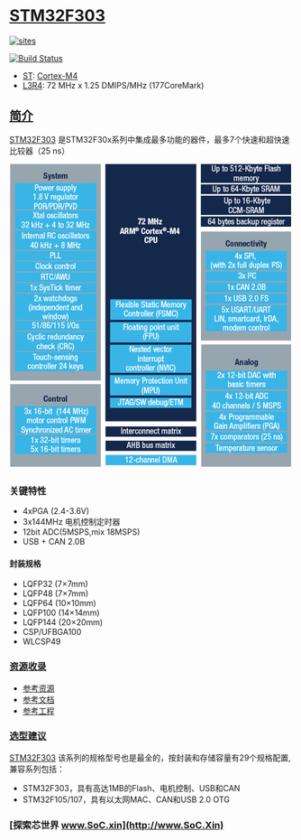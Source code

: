 ﻿# [STM32F303](https://github.com/SoCXin/STM32F303)

[![sites](http://182.61.61.133/link/resources/SoC.png)](http://www.SoC.Xin)

[![Build Status](https://github.com/SoCXin/STM32F303/workflows/src/badge.svg)](https://github.com/SoCXin/STM32F303/actions/workflows/src.yml)

* [ST](https://www.st.com/zh/): [Cortex-M4](https://github.com/SoCXin/Cortex)
* [L3R4](https://github.com/SoCXin/Level): 72 MHz x 1.25 DMIPS/MHz (177CoreMark)

## [简介](https://github.com/SoCXin/STM32F303/wiki)

[STM32F303](https://github.com/SoCXin/STM32F303) 是STM32F30x系列中集成最多功能的器件，最多7个快速和超快速比较器（25 ns）

[![sites](docs/STM32F303.png)](https://www.st.com/zh/microcontrollers-microprocessors/STM32F303cb.html)

### 关键特性

* 4xPGA (2.4-3.6V)
* 3x144MHz 电机控制定时器
* 12bit ADC(5MSPS,mix 18MSPS)
* USB + CAN 2.0B

#### 封装规格

* LQFP32 (7×7mm)
* LQFP48 (7×7mm)
* LQFP64 (10×10mm)
* LQFP100 (14×14mm)
* LQFP144 (20×20mm)
* CSP/UFBGA100
* WLCSP49


### [资源收录](https://github.com/SoCXin)

* [参考资源](src/)
* [参考文档](docs/)
* [参考工程](project/)

### [选型建议](https://github.com/SoCXin)

[STM32F303](https://github.com/SoCXin/STM32F303) 该系列的规格型号也是最全的，按封装和存储容量有29个规格配置,兼容系列包括：

* STM32F303，具有高达1MB的Flash、电机控制、USB和CAN
* STM32F105/107，具有以太网MAC、CAN和USB 2.0 OTG

### [探索芯世界 www.SoC.xin](http://www.SoC.Xin)
